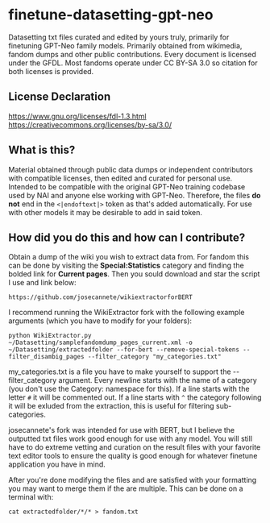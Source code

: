 # finetune-datasetting-gpt-neo
Datasetting txt files curated and edited by yours truly, primarily for finetuning GPT-Neo family models. Primarily obtained from wikimedia, fandom dumps and other public contributions. Every document is licensed under the GFDL. Most fandoms operate under CC BY-SA 3.0 so citation for both licenses is provided.  

## License Declaration
https://www.gnu.org/licenses/fdl-1.3.html  
https://creativecommons.org/licenses/by-sa/3.0/

## What is this?
Material obtained through public data dumps or independent contributors with compatible licenses, then edited and curated for personal use. Intended to be compatible with the original GPT-Neo training codebase used by NAI and anyone else working with GPT-Neo. Therefore, the files **do not** end in the `<|endoftext|>` token as that's added automatically. For use with other models it may be desirable to add in said token.

## How did you do this and how can I contribute?
Obtain a dump of the wiki you wish to extract data from. For fandom this can be done by visiting the **Special:Statistics** category and finding the bolded link for **Current pages**. Then you sould download and star the script I use and link below:  
```
https://github.com/josecannete/wikiextractorforBERT
```
I recommend running the WikiExtractor fork with the following example arguments (which you have to modify for your folders):  
```
python WikiExtractor.py ~/Datasetting/samplefandomdump_pages_current.xml -o ~/Datasetting/extractedfolder --for-bert --remove-special-tokens --filter_disambig_pages --filter_category "my_categories.txt"
```
my_categories.txt is a file you have to make yourself to support the --filter_category argument. Every newline starts with the name of a category (you don't use the Category: namespace for this). If a line starts with the letter `#` it will be commented out. If a line starts with `^` the category following it will be exluded from the extraction, this is useful for filtering sub-categories.  

josecannete's fork was intended for use with BERT, but I believe the outputted txt files work good enough for use with any model. You will still have to do extreme vetting and curation on the result files with your favorite text editor tools to ensure the quality is good enough for whatever finetune application you have in mind.  

After you're done modifying the files and are satisfied with your formatting you may want to merge them if the are multiple. This can be done on a terminal with:  
```
cat extractedfolder/*/* > fandom.txt
```
